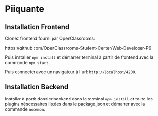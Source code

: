 # Piiquante

## Installation Frontend

Clonez frontend fourni par OpenClassrooms:

https://github.com/OpenClassrooms-Student-Center/Web-Developer-P6

Puis installer `npm install` et démarrer terminal à partir de frontend avec la commande `npm start`.

Puis connecter avec un navigateur à l'url: `http://localhost/4200`.

## Installation Backend

Installer à partir dossier backend dans le terminal `npm install` et toute les plugins néscessaires listées dans le package.json et démarrer avec la commande `nodemon`.

